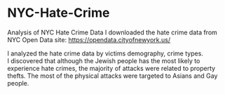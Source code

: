 # NYC-Hate-Crime
Analysis of NYC Hate Crime Data
I downloaded the hate crime data from NYC Open Data site: https://opendata.cityofnewyork.us/

I analyzed the hate crime data by victims demography, crime types.  
I discovered that although the Jewish people has the most likely to experience hate crimes, the majority of attacks were related to property thefts. 
The most of the physical attacks were targeted to Asians and Gay people. 
